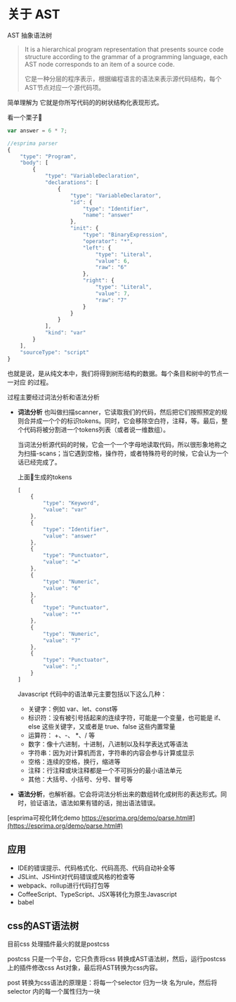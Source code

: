 # 关于 AST

AST 抽象语法树

> It is a hierarchical program representation that presents source code structure according to the grammar of a programming language, each AST node corresponds to an item of a source code.
>
> 它是一种分层的程序表示，根据编程语言的语法来表示源代码结构，每个AST节点对应一个源代码项。

简单理解为 它就是你所写代码的的树状结构化表现形式。

看一个栗子🌰

```javascript
var answer = 6 * 7;

//esprima parser
{
    "type": "Program",
    "body": [
        {
            "type": "VariableDeclaration",
            "declarations": [
                {
                    "type": "VariableDeclarator",
                    "id": {
                        "type": "Identifier",
                        "name": "answer"
                    },
                    "init": {
                        "type": "BinaryExpression",
                        "operator": "*",
                        "left": {
                            "type": "Literal",
                            "value": 6,
                            "raw": "6"
                        },
                        "right": {
                            "type": "Literal",
                            "value": 7,
                            "raw": "7"
                        }
                    }
                }
            ],
            "kind": "var"
        }
    ],
    "sourceType": "script"
}
```

也就是说，是从纯文本中，我们将得到树形结构的数据。每个条目和树中的节点一一对应 的过程。

过程主要经过词法分析和语法分析

- **词法分析** 也叫做扫描scanner，它读取我们的代码，然后把它们按照预定的规则合并成一个个的标识tokens。同时，它会移除空白符，注释，等。最后，整个代码将被分割进一个tokens列表（或者说一维数组）。

  当词法分析源代码的时候，它会一个一个字母地读取代码，所以很形象地称之为扫描-scans；当它遇到空格，操作符，或者特殊符号的时候，它会认为一个话已经完成了。

  上面🌰生成的tokens

  ```javascript
  [
      {
          "type": "Keyword",
          "value": "var"
      },
      {
          "type": "Identifier",
          "value": "answer"
      },
      {
          "type": "Punctuator",
          "value": "="
      },
      {
          "type": "Numeric",
          "value": "6"
      },
      {
          "type": "Punctuator",
          "value": "*"
      },
      {
          "type": "Numeric",
          "value": "7"
      },
      {
          "type": "Punctuator",
          "value": ";"
      }
  ]
  ```

  Javascript 代码中的语法单元主要包括以下这么几种：

  - 关键字：例如 var、let、const等
  - 标识符：没有被引号括起来的连续字符，可能是一个变量，也可能是 if、else 这些关键字，又或者是 true、false 这些内置常量
  - 运算符： +、-、 *、/ 等
  - 数字：像十六进制，十进制，八进制以及科学表达式等语法
  - 字符串：因为对计算机而言，字符串的内容会参与计算或显示
  - 空格：连续的空格，换行，缩进等
  - 注释：行注释或块注释都是一个不可拆分的最小语法单元
  - 其他：大括号、小括号、分号、冒号等

- **语法分析**，也解析器。它会将词法分析出来的数组转化成树形的表达形式。同时，验证语法，语法如果有错的话，抛出语法错误。

[esprima可视化转化demo https://esprima.org/demo/parse.html#](https://esprima.org/demo/parse.html#)

## 应用

- IDE的错误提示、代码格式化、代码高亮、代码自动补全等
- JSLint、JSHint对代码错误或风格的检查等
- webpack、rollup进行代码打包等
- CoffeeScript、TypeScript、JSX等转化为原生Javascript
- babel

## css的AST语法树

目前css 处理插件最火的就是postcss

postcss 只是一个平台，它只负责将css 转换成AST语法树，然后，运行postcss上的插件修改css Ast对象，最后将AST转换为css内容。

post 转换为css语法的原理是：将每一个selector 归为一块 名为rule，然后将selector 内的每一个属性归为一块
